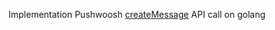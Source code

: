 Implementation Pushwoosh [createMessage](http://docs.pushwoosh.com/docs/createmessage) API call on golang
